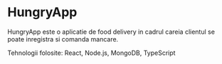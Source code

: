# HungryApp

HungryApp este o aplicatie de food delivery in cadrul careia clientul se poate inregistra si comanda mancare.

Tehnologii folosite: React, Node.js, MongoDB, TypeScript
